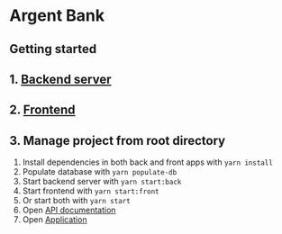 # Argent Bank

## Getting started

## 1. [Backend server](/back/README.md)


## 2. [Frontend](/front/README.md)

## 3. Manage project from root directory

1. Install dependencies in both back and front apps with `yarn install`
1. Populate database with `yarn populate-db`
1. Start backend server with `yarn start:back`
1. Start frontend with `yarn start:front`
1. Or start both with `yarn start`
1. Open [API documentation](http://localhost:3001/api-docs)
1. Open [Application](http://localhost:3000/)